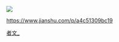 ![](https://gitee.com/hysbtr/pic/raw/master/fragment_lifecycle.png)

https://www.jianshu.com/p/a4c51309bc19

[者文_](https://www.jianshu.com/u/96099b5af4f1)

